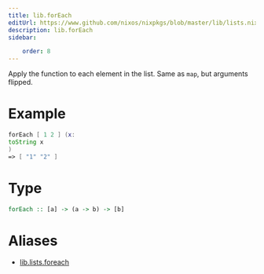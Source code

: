 ```yaml
---
title: lib.forEach
editUrl: https://www.github.com/nixos/nixpkgs/blob/master/lib/lists.nix#L52C13
description: lib.forEach
sidebar:

    order: 8
---
```


Apply the function to each element in the list. Same as `map`, but arguments
flipped.

# Example

```nix
forEach [ 1 2 ] (x:
toString x
)
=> [ "1" "2" ]
```

# Type

```haskell
forEach :: [a] -> (a -> b) -> [b]
```


# Aliases

- [lib.lists.foreach](/nix-doc-comments/reference/lib/lists/lib-lists-foreach)



